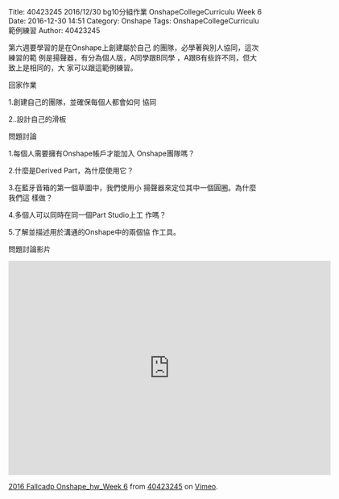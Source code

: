 Title: 40423245 2016/12/30 bg10分組作業 OnshapeCollegeCurriculu Week 6
Date: 2016-12-30 14:51
Category: Onshape
Tags: OnshapeCollegeCurriculu範例練習
Author: 40423245

第六週要學習的是在Onshape上創建屬於自己
的團隊，必學著與別人協同，這次練習的範
例是揚聲器，有分為個人版，A同學跟B同學
，A跟B有些許不同，但大致上是相同的，大
家可以跟這範例練習。

回家作業

1.創建自己的團隊，並確保每個人都會如何
協同

2..設計自己的滑板

問題討論

1.每個人需要擁有Onshape帳戶才能加入
Onshape團隊嗎？

2.什麼是Derived Part，為什麼使用它？

3.在藍牙音箱的第一個草圖中，我們使用小
揚聲器來定位其中一個圓圈。為什麼我們這
樣做？

4.多個人可以同時在同一個Part Studio上工
作嗎？

5.了解並描述用於溝通的Onshape中的兩個協
作工具。

問題討論影片

<iframe src="https://player.vimeo.com/video/198469471" width="640" height="425" frameborder="0" webkitallowfullscreen mozallowfullscreen allowfullscreen></iframe>
<p><a href="https://vimeo.com/198469471">2016 Fallcadp Onshape_hw_Week 6</a> from <a href="https://vimeo.com/user47996237">40423245</a> on <a href="https://vimeo.com">Vimeo</a>.</p>









